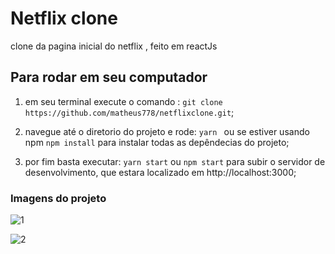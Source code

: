 # Netflix clone
clone da pagina inicial do netflix , feito em reactJs

## Para rodar em seu computador
1. em seu terminal execute o comando : `git clone https://github.com/matheus778/netflixclone.git`;

2. navegue até o diretorio do projeto e rode: `yarn ` ou se estiver usando npm `npm install` para instalar todas as depêndecias do projeto;

3. por fim basta executar: `yarn start` ou `npm start` para subir o servidor de desenvolvimento, que estara localizado em  http://localhost:3000;

### Imagens do projeto
![1](https://user-images.githubusercontent.com/57428641/106397501-8e8d7900-63ec-11eb-81fd-74f759678fde.png)


![2](https://user-images.githubusercontent.com/57428641/106397504-92b99680-63ec-11eb-98ea-e58069bbf17c.png)
